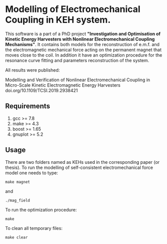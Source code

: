 # Modelling of Electromechanical Coupling in KEH system.

This software is a part of a PhD project **"Investigation and Optimisation of Kinetic  Energy Harvesters with Nonlinear Electromechanical Coupling Mechanisms"**. It contains both models for the reconstruction of e.m.f. and the electromagnetic mechanical force acting on the permanent magnet that moves close to the coil. In addition it have an optimization procedure for the resonance curve fitting and parameters reconstruction of the system. 

All results were published: 

Modelling and Verification of Nonlinear Electromechanical Coupling in Micro-Scale Kinetic Electromagnetic Energy Harvesters
doi.org/10.1109/TCSI.2019.2938421

## Requirements 

1. gcc >= 7.8 
2. make >= 4.3
3. boost >= 1.65
4. gnuplot >= 5.2

## Usage 

There are two folders named as KEHs used in the corresponding paper (or thesis). To run the modelling of self-consistent electromechanical force model one needs to type:

```
make magnet
```
and 
```
./mag_field
```

To run the optimization procedure: 
```
make 
```

To clean all temporary files:
```
make clear
```
